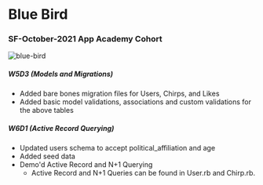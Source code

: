 # Blue Bird

### SF-October-2021 App Academy Cohort

![blue-bird](https://media.giphy.com/media/3oKIPmJonGimU9bI2s/giphy.gif)

##### W5D3 (Models and Migrations)

+ Added bare bones migration files for Users, Chirps, and Likes
+ Added basic model validations, associations and custom validations for the above tables

##### W6D1 (Active Record Querying)

+ Updated users schema to accept political_affiliation and age
+ Added seed data
+ Demo'd Active Record and N+1 Querying
  - Active Record and N+1 Queries can be found in User.rb and Chirp.rb. 
